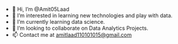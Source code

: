 - 👋 Hi, I’m @Amit05Laad
- 👀 I’m interested in learning new technologies and play with data.
- 🌱 I’m currently learning data science.
- 💞️ I’m looking to collaborate on Data Analytics Projects.
- 📫 Contact me at amitlaad110101015@gmail.com

<!---
Amit05Laad/Amit05Laad is a ✨ special ✨ repository because its `README.md` (this file) appears on your GitHub profile.
You can click the Preview link to take a look at your changes.
--->
